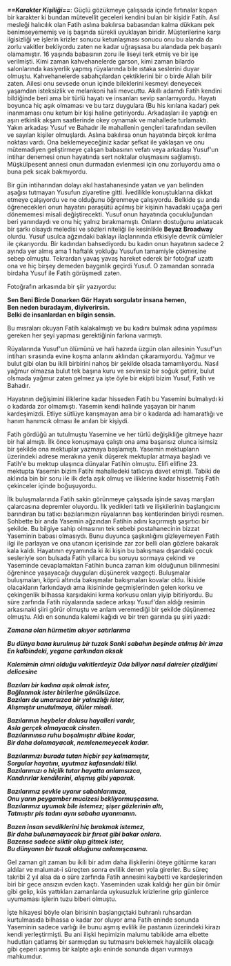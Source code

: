 ***==Karakter Kişiliği==***: Güçlü gözükmeye çalışsada içinde fırtınalar kopan bir karakter ki bundan mütevellit geceleri kendini bulan bir kişidir Fatih. Asıl mesleği halıcılık olan Fatih aslına bakılırsa babasından kalma dükkanı pek benimseyememiş ve iş başında sürekli uyuklayan biridir. Müşterilerine karşı ilgisizliği ve işlerin krizler sonucu ketunlaşması sonucu onu bu alanda da zorlu vakitler bekliyordu zaten ne kadar uğraşsasa bu alandada pek başarılı olamamıştır. 16 yaşında babasının zoru ile liseyi terk etmiş ve bir işe verilmişti. Kimi zaman kahvehanelerde garson, kimi zaman bilardo salonlarında kasiyerlik yapmış rüyalarında bile ıstaka seslerini duyar olmuştu. Kahvehanelerde sabahçılardan çektiklerini bir o birde Allah bilir zaten. Ailesi onu sevsede onun içinde bileklerini kesmeyi deneyecek yaşamdan isteksizlik ve melankoni hali mevcuttu. Akıllı adamdı Fatih kendini bildiğinde beri ama bir türlü hayatı ve insanları sevip sarılamıyordu. Hayatı boyunca hiç aşık olmaması ve bu tarz duygulara (Bu his kırılana kadar) pek inanmaması onu ketum bir kişi haline getiriyordu. Arkadaşları ile yaptığı en aşırı etkinlik akşam saatlerinde okey oynamak ve mahallede turlamaktı. Yakın arkadaşı Yusuf ve Bahadır ile mahallenin gençleri tarafından sevilen ve sayılan kişiler olmuşlardı. Aslına bakılırsa onun hayatında birçok kırılma noktası vardı. Ona beklemeyeceğiniz kadar şefkat ile yaklaşan ve onu mütemadiyen geliştirmeye çalışan babasının vefatı veya arkadaşı Yusuf'un intihar denemesi onun hayatında sert noktalar oluşmasını sağlamıştı. Müşkülpesent annesi onun durmadan evlenmesi için onu zorluyordu ama o buna pek sıcak bakmıyordu. 

Bir gün intiharından dolayı akıl hastahanesinde yatan ve yarı belinden aşağısı tutmayan Yusufun ziyaretine gitti. İvedilikle konuştuklarına dikkat etmeye çalşıyordu ve ne olduğunu öğrenmeye çalışıyordu. Belkide şu anda öğrenecekleri onun hayatını paraşütü açılmış bir kişinin havadaki uçağa geri dönememesi misali değiştirecekti. Yusuf onun hayatında çocukluğundan beri yanındaydı ve onu hiç yalnız bırakmamıştı. Onların dostuğunu anlatacak bir şarkı olsaydı meledisi ve sözleri niteliği ile kesinlikle **Beyaz Broadway** olurdu. Yusuf usulca ağzındaki baklayı ilaçlarınında etkisiyle devrik cümleler ile çıkarıyordu. Bir kadından bahsediyordu bu kadın onun hayatının sadece 2 ayında yer almış ama 1 haftalık yokluğu Yusufun tamamiyle çökmesine sebep olmuştu. Tekrardan yavaş yavaş hareket ederek bir fotoğraf uzattı ona ve hiç birşey demeden baygınlık geçirdi Yusuf. O zamandan sonrada birdaha Yusuf ile Fatih görüşmedi zaten. 

Fotoğrafın arkasında bir şiir yazıyordu:

**Sen Beni Birde Donarken Gör
Hayatı sorgulatır insana hemen,  
Ben neden buradayım, diyiverirsin.  
Belki de insanlardan en bilgin sensin.**

Bu mısraları okuyan Fatih kalakalmıştı ve bu kadını bulmak adına yapılması gereken her şeyi yapması gerektiğinin farkına varmıştı.

Rüyalarında Yusuf'un ölümünü ve hali hazırda üzgün olan ailesinin Yusuf'un intiharı sırasında evine koşma anlarını aklından çıkaramıyordu. Yağmur ve bulut gibi olan bu ikili birbirini nahoş bir şekilde olsada tamamlıyordu. Nasıl yağmur olmazsa bulut tek başına kuru ve sevimsiz bir soğuk getirir, bulut olsmada yağmur zaten gelmez ya işte öyle bir ekipti bizim Yusuf, Fatih ve Bahadır.

Hayatının değişimini iliklerine kadar hisseden Fatih bu Yasemini bulmalıydı ki o kadarda zor olmamıştı. Yasemin kendi halinde yaşayan bir hanım kardeşimizdi. Etliye sütlüye karışmayan ama bir o kadarda adı hamaratlığı ve hanım hanımcık olması ile anılan bir kişiydi. 

Fatih gördüğü an tutulmuştu Yasemine ve her türlü değişikliğe gitmeye hazır bir hal almıştı. İlk önce konuşmaya çalıştı ona ama başarısız olunca isimsiz bir şekilde ona mektuplar yazmaya başlamıştı. Yasemin mektupların üzerindeki adrese merakına yenik düşerek mektuplar atmaya başladı ve Fatih'e bu mektup ulaşınca dünyalar Fatihin olmuştu. Elifi elifine 23. mektupta Yasemin bizim Fatihi mahalledeki tatlıcıya davet etmişti. Tabiki de aklında bin bir soru ile ilk defa aşık olmuş ve iliklerine kadar hissetmiş Fatih çekinceler içinde boğuşuyordu.

İlk buluşmalarında Fatih sakin görünmeye çalışsada işinde savaş marşları çalarcasına depremler oluyordu. İlk yedikleri tatlı ve ilişkilerinin başlangıcını barındıran bu tatlıcı bazılarımızın rüyalarının baş kentlerinden biriydi resmen. Sohbette bir anda Yasemin ağzından Fatihin adını kaçırmıştı şaşırtıcı bir şekilde. Bu bilgiye sahip olmasının tek sebebi postahanecinin bizzat Yaseminin babası olmasıydı. Bunu duyunca şaşkınlığını gizleyemeyen Fatih ilgi ile parlayan ve ona utancın içerisinde zar zor belli olan gözlere bakarak kala kaldı. Hayatının eyyamında ki iki kişin bu bakışması dışarıdaki çocuk sesleriyle son bulsada Fatih yıllarca bu soruyu sormaya çekindi ve Yaseminde cevaplamaktan Fatihin bunca zaman kim olduğunun bilinmesini öğrenince yaşayacağı duyguları düşünerek vazgeçti. Buluşmalar buluşmaları, köprü altında bakışmalar bakışmaları kovalar oldu. İkiside olacakların farkındaydı ama ikisininde geçmişlerinden gelen korku ve çekingenlik bilhassa karşıdakini kırma korkusu onları yiyip bitiriyordu. Bu süre zarfında Fatih rüyalarında sadece arkaşı Yusuf'dan aldığı resimin arkasınaki şiiri görür olmuştu ve anlam veremediği bir şekilde düşünemez olmuştu. Aldı en sonunda kalemi kağıdı ve bir tren garında şu şiiri yazdı:

***Zamana olan hürmetim akıyor satırlarıma***

***Bu dünya bana kurulmuş bir tuzak
Sanki sabahın beşinde atılmış bir imza
En kalbindeki, yegane çarkından aksak***

***Kalemimin cimri olduğu vakitlerdeyiz
Oda biliyor nasıl daireler çizdiğimi delicesine***

***Bazıları bir kadına aşık olmak ister,  
Bağlanmak ister birilerine gönülsüzce.  
Bazıları da umarsızca bir yalnızlığı ister,  
Alışmıştır unutulmaya, ölüler misali.***

***Bazılarının heybeler dolusu hayalleri vardır,  
Asla gerçek olmayacak cinsten.  
Bazılarınınsa ruhu boşalmıştır dibine kadar,  
Bir daha dolamayacak, nemlenemeyecek kadar.***

***Bazılarımızı burada tutan hiçbir şey kalmamıştır,  
Sorgular hayatını, uyutmaz kafasındaki tilki.  
Bazılarımızı o hiçlik tutar hayatta anlamsızca,  
Kandırırlar kendilerini, alışmış gibi yaparak.***

***Bazılarımız şevkle uyanır sabahlarımıza,  
Onu yarın peygamber mucizesi bekliyormuşçasına.  
Bazılarımız uyumak bile istemez; şişer gözlerinin altı,  
Tatmıştır pis tadını aynı sabaha uyanmanın.***

***Bazen insan sevdiklerini hiç bırakmak istemez,  
Bir daha bulunamayacak bir fırsat gibi bakar onlara.  
Bazense sadece siktir olup gitmek ister,  
Bu dünyanın bir tuzak olduğunu anlamışcasına.***

Gel zaman git zaman bu ikili bir adım daha ilişkilerini öteye götürme kararı aldılar ve malumat-i süreçten sonra evlilik denen yola girerler. Bu süreç takribi 2 yıl alsa da o süre zarfında Fatih annesini kaybetti ve kardeşlerinden biri bir gece ansızın evden kaçtı. Yaseminden uzak kaldığı her gün bir ömür gibi gelip, küs yattıkları zamanlarda uykusuzluk krizlerine grip günlerce uyumaması işlerin tuzu biberi olmuştu.

İşte hikayesi böyle olan birisinin başlangıçtaki buhranlı ruhsardan kurtulmasıda bilhassa o kadar zor oluyor ama Fatih eninde sonunda Yaseminin sadece varlığı ile bunu aşmış evlilik ile pastanın üzerindeki kirazı kendi yerleştirmişti. Bu ani ilişki hepimizin malumu tabikide ama elbette hudutları çatlamış bir sarmıçdan su tutmasını beklemek hayalcilik olacağı gibi çeperi aşınmış bir kalpte aşkı eninde sonunda dışarı vurmaya mahkumdur.

